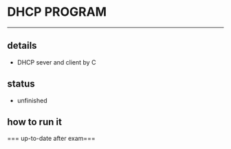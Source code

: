 # DHCP PROGRAM
---
## details
* DHCP sever and client by C
## status
* unfinished
## how to run it



=== up-to-date after exam===
